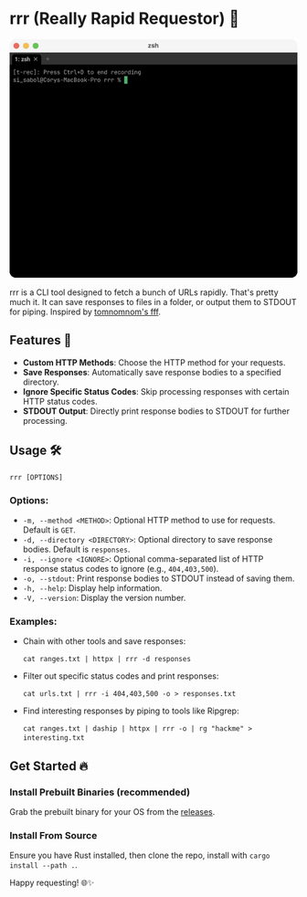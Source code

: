 # rrr (Really Rapid Requestor) 🚀

<p align="center">
  <img src="./t-rec.gif" alt="rrr in action fetching the cloudflare top 100 domains with the help of the tool httpx."/>
</p>

rrr is a CLI tool designed to fetch a bunch of URLs rapidly. That's pretty much it. It can save responses to files in a folder, or output them to STDOUT for piping.
Inspired by [tomnomnom's fff](https://github.com/tomnomnom/fff).

## Features 🌟
- **Custom HTTP Methods**: Choose the HTTP method for your requests.
- **Save Responses**: Automatically save response bodies to a specified directory.
- **Ignore Specific Status Codes**: Skip processing responses with certain HTTP status codes.
- **STDOUT Output**: Directly print response bodies to STDOUT for further processing.

## Usage 🛠

```
rrr [OPTIONS]
```

### Options:

- `-m, --method <METHOD>`: Optional HTTP method to use for requests. Default is `GET`.
- `-d, --directory <DIRECTORY>`: Optional directory to save response bodies. Default is `responses`.
- `-i, --ignore <IGNORE>`: Optional comma-separated list of HTTP response status codes to ignore (e.g., `404,403,500`).
- `-o, --stdout`: Print response bodies to STDOUT instead of saving them.
- `-h, --help`: Display help information.
- `-V, --version`: Display the version number.

### Examples:

- Chain with other tools and save responses:
    ```
    cat ranges.txt | httpx | rrr -d responses
    ```
- Filter out specific status codes and print responses:
    ```
    cat urls.txt | rrr -i 404,403,500 -o > responses.txt
    ```
- Find interesting responses by piping to tools like Ripgrep:
    ```
    cat ranges.txt | daship | httpx | rrr -o | rg "hackme" > interesting.txt
    ```

## Get Started 🔥

### Install Prebuilt Binaries (recommended)
Grab the prebuilt binary for your OS from the [releases](https://github.com/corysabol/rrr/releases).

### Install From Source
Ensure you have Rust installed, then clone the repo, install with `cargo install --path .`.


Happy requesting! 🌐✨
